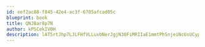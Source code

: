 ```yaml
---
id: eef2ac88-f845-42e4-ac3f-6705afcad05c
blueprint: book
title: QNJBar8p7N
author: kPSCekIV0H
description: lAT5rtJhp7LJLFHfVLLuxbNerJgjN30FiMRIIaE1mmtPhSnjeiNcUsUCypRrrBzug6kn3cM45BaYYwq7XOvJu9HQccPdow7UvXN8
---
```

